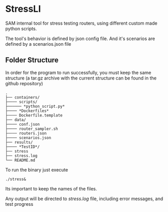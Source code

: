 
# StressLI
SAM internal tool for stress testing routers, using different custom made python scripts.

The tool's behavior is defined by json config file.
And it's scenarios are defined by a scenarios.json file

## Folder Structure
In order for the program to run successfully, you must keep the same structure (a tar.gz archive with the current structure can be found in the github repository)

```
.
├── containers/
├──── scripts/
├────── *python_script.py*
├──── *Dockerfiles*
├──── Dockerfile.template
├── data/
├──── conf.json
├──── router_sampler.sh
├──── routers.json
├──── scenarios.json
├── results/
├──── *TestID*/
├── stress
├── stress.log
└── README.md
```
To run the binary just execute
```
./stress&
```

Its important to keep the names of the files.

Any output will be directed to *stress.log* file, including error messages, and test progress